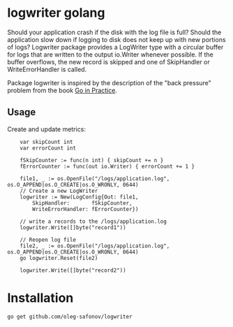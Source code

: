 # logwriter golang
Should your application crash if the disk with the log file is full?
Should the application slow down if logging to disk does not keep up with new portions of logs?
Logwriter package provides a LogWriter type with a circular buffer for logs that are written to the output io.Writer whenever possible.
If the buffer overflows, the new record is skipped and one of SkipHandler or WriteErrorHandler is called.

Package logwriter is inspired by the description of the "back pressure" problem from the book [Go in Practice](http://goinpracticebook.com/).

## Usage
Create and update metrics:
```
	var skipCount int
	var errorCount int

	fSkipCounter := func(n int) { skipCount += n }
	fErrorCounter := func(out io.Writer) { errorCount += 1 }

	file1, _ := os.OpenFile("/logs/application.log", os.O_APPEND|os.O_CREATE|os.O_WRONLY, 0644)
	// Create a new LogWriter
	logwriter := New(LogConfig{Out: file1,
		SkipHandler:       fSkipCounter,
		WriteErrorHandler: fErrorCounter})

	// write a records to the /logs/application.log
	logwriter.Write([]byte("record1"))

	// Reopen log file
	file2, _ := os.OpenFile("/logs/application.log", os.O_APPEND|os.O_CREATE|os.O_WRONLY, 0644)
	go logwriter.Reset(file2)

	logwriter.Write([]byte("record2"))
```
# Installation
```
go get github.com/oleg-safonov/logwriter
```
